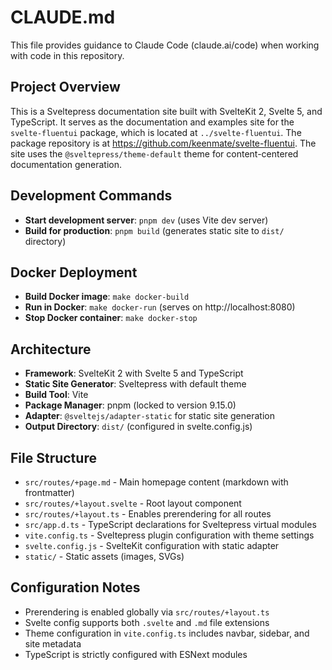 # CLAUDE.md

This file provides guidance to Claude Code (claude.ai/code) when working with code in this repository.

## Project Overview

This is a Sveltepress documentation site built with SvelteKit 2, Svelte 5, and TypeScript. It serves as the documentation and examples site for the `svelte-fluentui` package, which is located at `../svelte-fluentui`. The package repository is at https://github.com/keenmate/svelte-fluentui. The site uses the `@sveltepress/theme-default` theme for content-centered documentation generation.

## Development Commands

- **Start development server**: `pnpm dev` (uses Vite dev server)
- **Build for production**: `pnpm build` (generates static site to `dist/` directory)

## Docker Deployment

- **Build Docker image**: `make docker-build`
- **Run in Docker**: `make docker-run` (serves on http://localhost:8080)
- **Stop Docker container**: `make docker-stop`

## Architecture

- **Framework**: SvelteKit 2 with Svelte 5 and TypeScript
- **Static Site Generator**: Sveltepress with default theme
- **Build Tool**: Vite
- **Package Manager**: pnpm (locked to version 9.15.0)
- **Adapter**: `@sveltejs/adapter-static` for static site generation
- **Output Directory**: `dist/` (configured in svelte.config.js)

## File Structure

- `src/routes/+page.md` - Main homepage content (markdown with frontmatter)
- `src/routes/+layout.svelte` - Root layout component
- `src/routes/+layout.ts` - Enables prerendering for all routes
- `src/app.d.ts` - TypeScript declarations for Sveltepress virtual modules
- `vite.config.ts` - Sveltepress plugin configuration with theme settings
- `svelte.config.js` - SvelteKit configuration with static adapter
- `static/` - Static assets (images, SVGs)

## Configuration Notes

- Prerendering is enabled globally via `src/routes/+layout.ts`
- Svelte config supports both `.svelte` and `.md` file extensions
- Theme configuration in `vite.config.ts` includes navbar, sidebar, and site metadata
- TypeScript is strictly configured with ESNext modules
